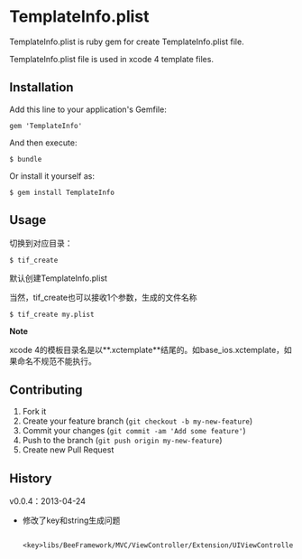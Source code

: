 # TemplateInfo.plist

TemplateInfo.plist is ruby gem for create TemplateInfo.plist file.

TemplateInfo.plist file is used in xcode 4 template files.

## Installation

Add this line to your application's Gemfile:

    gem 'TemplateInfo'

And then execute:

    $ bundle

Or install it yourself as:

    $ gem install TemplateInfo 

## Usage

切换到对应目录：

    $ tif_create
	
默认创建TemplateInfo.plist

	
当然，tif_create也可以接收1个参数，生成的文件名称

    $ tif_create my.plist
	

**Note**

xcode 4的模板目录名是以**.xctemplate**结尾的。如base_ios.xctemplate，如果命名不规范不能执行。
	
	
## Contributing

1. Fork it
2. Create your feature branch (`git checkout -b my-new-feature`)
3. Commit your changes (`git commit -am 'Add some feature'`)
4. Push to the branch (`git push origin my-new-feature`)
5. Create new Pull Request


## History

v0.0.4：2013-04-24

- 修改了key和string生成问题

	   <key>libs/BeeFramework/MVC/ViewController/Extension/UIViewController+UINavigationBar.m</string>
		   

